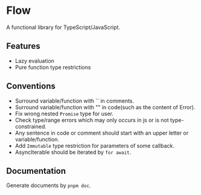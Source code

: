 # Flow

A functional library for TypeScript/JavaScript.

## Features

- Lazy evaluation
- Pure function type restrictions

## Conventions

- Surround variable/function with \`\` in comments.
- Surround variable/function with \"\" in code(such as the content of Error).
- Fix wrong nested `Promise` type for user.
- Check type/range errors which may only occurs in js or is not type-constrained.
- Any sentence in code or comment should start with an upper letter or variable/function.
- Add `Immutable` type restriction for parameters of some callback.
- AsyncIterable should be iterated by `for await`.

## Documentation

Generate documents by `pnpm doc`.
